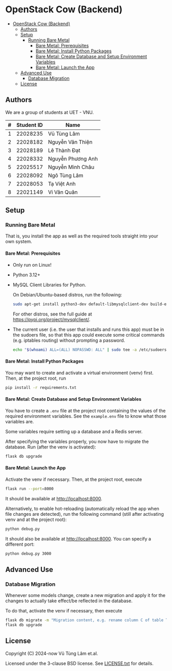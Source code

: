# OpenStack Cow (Backend)

- [OpenStack Cow (Backend)](#openstack-cow-backend)
  - [Authors](#authors)
  - [Setup](#setup)
    - [Running Bare Metal](#running-bare-metal)
      - [Bare Metal: Prerequisites](#bare-metal-prerequisites)
      - [Bare Metal: Install Python Packages](#bare-metal-install-python-packages)
      - [Bare Metal: Create Database and Setup Environment Variables](#bare-metal-create-database-and-setup-environment-variables)
      - [Bare Metal: Launch the App](#bare-metal-launch-the-app)
  - [Advanced Use](#advanced-use)
    - [Database Migration](#database-migration)
  - [License](#license)

## Authors

We are a group of students at UET - VNU.

| #   | Student ID | Name              |
| --- | ---------- | ----------------- |
| 1   | 22028235   | Vũ Tùng Lâm       |
| 2   | 22028182   | Nguyễn Văn Thiện  |
| 3   | 22028189   | Lê Thành Đạt      |
| 4   | 22028332   | Nguyễn Phương Anh |
| 5   | 22025517   | Nguyễn Minh Châu  |
| 6   | 22028092   | Ngô Tùng Lâm      |
| 7   | 22028053   | Tạ Việt Anh       |
| 8   | 22021149   | Vi Văn Quân       |

## Setup

### Running Bare Metal

That is, you install the app as well as the required tools
straight into your own system.

#### Bare Metal: Prerequisites

- Only run on Linux!

- Python 3.12+

- MySQL Client Libraries for Python.

    On Debian/Ubuntu-based distros, run the following:

    ```sh
    sudo apt-get install python3-dev default-libmysqlclient-dev build-essential pkg-config
    ```

    For other distros, see the full guide at <https://pypi.org/project/mysqlclient/>.

- The current user (i.e. the user that installs and runs this app) must
    be in the sudoers file, so that this app could execute some critical
    commands (e.g. iptables routing) without prompting a password.

    ```sh
    echo "$(whoami) ALL=(ALL) NOPASSWD: ALL" | sudo tee -a /etc/sudoers
    ```

#### Bare Metal: Install Python Packages

You may want to create and activate a virtual environment
(venv) first. Then, at the project root, run

```sh
pip install -r requirements.txt
```

#### Bare Metal: Create Database and Setup Environment Variables

You have to create a `.env` file at the project root
containing the values of the required environment
variables. See the `example.env` file to know what
those variables are.

Some variables require setting up a database and
a Redis server.

After specifying the variables properly, you now
have to migrate the database. Run (after the venv
is activated):

```sh
flask db upgrade
```

#### Bare Metal: Launch the App

Activate the venv if necessary. Then, at the project
root, execute

```sh
flask run --port=8000
```

It should be available at <http://localhost:8000>.

Alternatively, to enable hot-reloading (automatically
reload the app when file changes are detected), run
the following command (still after activating venv
and at the project root):

```sh
python debug.py
```

It should also be available at <http://localhost:8000>.
You can specify a different port:

```sh
python debug.py 3000
```

## Advanced Use

### Database Migration

Whenever some models change, create a new migration
and apply it for the changes to actually take
effect/be reflected in the database.

To do that, activate the venv if necessary, then
execute

```sh
flask db migrate -m "Migration content, e.g. rename column C of table T"
flask db upgrade
```

## License

Copyright (C) 2024-now Vũ Tùng Lâm et.al.

Licensed under the 3-clause BSD license. See
[LICENSE.txt](./LICENSE.txt) for details.

